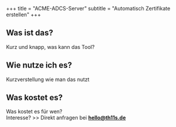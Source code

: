 +++
title = "ACME-ADCS-Server"
subtitle = "Automatisch Zertifikate erstellen"
+++

## Was ist das?

Kurz und knapp, was kann das Tool?

## Wie nutze ich es?

Kurzverstellung wie man das nutzt

## Was kostet es?

Was kostet es für wen?  
Interesse? >> Direkt anfragen bei **[hello@th11s.de](hello@th11s.de)**

